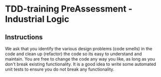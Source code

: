 # TDD-training PreAssessment - Industrial Logic

## Instructions
We ask that you identify the various design problems (code smells) in the code and clean up (refactor) the code so its easy to understand and maintain.
You are free to change the code any way you like, as long as you don't break existing functionality.
It is a good idea to write some automated unit tests to ensure you do not break any functionality.
